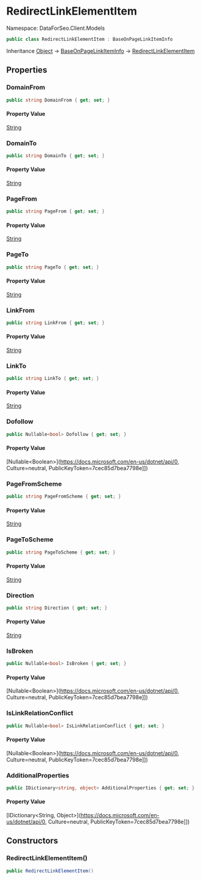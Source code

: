 # RedirectLinkElementItem

Namespace: DataForSeo.Client.Models

```csharp
public class RedirectLinkElementItem : BaseOnPageLinkItemInfo
```

Inheritance [Object](https://docs.microsoft.com/en-us/dotnet/api/Object) → [BaseOnPageLinkItemInfo](./BaseOnPageLinkItemInfo.md) → [RedirectLinkElementItem](./RedirectLinkElementItem.md)

## Properties

### **DomainFrom**

```csharp
public string DomainFrom { get; set; }
```

#### Property Value

[String](https://docs.microsoft.com/en-us/dotnet/api/String)<br>

### **DomainTo**

```csharp
public string DomainTo { get; set; }
```

#### Property Value

[String](https://docs.microsoft.com/en-us/dotnet/api/String)<br>

### **PageFrom**

```csharp
public string PageFrom { get; set; }
```

#### Property Value

[String](https://docs.microsoft.com/en-us/dotnet/api/String)<br>

### **PageTo**

```csharp
public string PageTo { get; set; }
```

#### Property Value

[String](https://docs.microsoft.com/en-us/dotnet/api/String)<br>

### **LinkFrom**

```csharp
public string LinkFrom { get; set; }
```

#### Property Value

[String](https://docs.microsoft.com/en-us/dotnet/api/String)<br>

### **LinkTo**

```csharp
public string LinkTo { get; set; }
```

#### Property Value

[String](https://docs.microsoft.com/en-us/dotnet/api/String)<br>

### **Dofollow**

```csharp
public Nullable<bool> Dofollow { get; set; }
```

#### Property Value

[Nullable&lt;Boolean&gt;](https://docs.microsoft.com/en-us/dotnet/api/0, Culture=neutral, PublicKeyToken=7cec85d7bea7798e]])<br>

### **PageFromScheme**

```csharp
public string PageFromScheme { get; set; }
```

#### Property Value

[String](https://docs.microsoft.com/en-us/dotnet/api/String)<br>

### **PageToScheme**

```csharp
public string PageToScheme { get; set; }
```

#### Property Value

[String](https://docs.microsoft.com/en-us/dotnet/api/String)<br>

### **Direction**

```csharp
public string Direction { get; set; }
```

#### Property Value

[String](https://docs.microsoft.com/en-us/dotnet/api/String)<br>

### **IsBroken**

```csharp
public Nullable<bool> IsBroken { get; set; }
```

#### Property Value

[Nullable&lt;Boolean&gt;](https://docs.microsoft.com/en-us/dotnet/api/0, Culture=neutral, PublicKeyToken=7cec85d7bea7798e]])<br>

### **IsLinkRelationConflict**

```csharp
public Nullable<bool> IsLinkRelationConflict { get; set; }
```

#### Property Value

[Nullable&lt;Boolean&gt;](https://docs.microsoft.com/en-us/dotnet/api/0, Culture=neutral, PublicKeyToken=7cec85d7bea7798e]])<br>

### **AdditionalProperties**

```csharp
public IDictionary<string, object> AdditionalProperties { get; set; }
```

#### Property Value

[IDictionary&lt;String, Object&gt;](https://docs.microsoft.com/en-us/dotnet/api/0, Culture=neutral, PublicKeyToken=7cec85d7bea7798e]])<br>

## Constructors

### **RedirectLinkElementItem()**

```csharp
public RedirectLinkElementItem()
```
